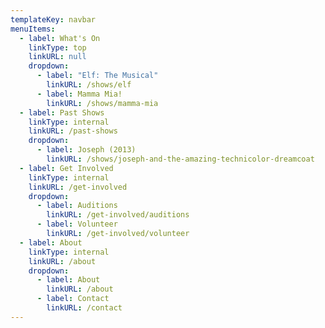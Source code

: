 ```yaml
---
templateKey: navbar
menuItems:
  - label: What's On
    linkType: top
    linkURL: null
    dropdown:
      - label: "Elf: The Musical"
        linkURL: /shows/elf
      - label: Mamma Mia!
        linkURL: /shows/mamma-mia
  - label: Past Shows
    linkType: internal
    linkURL: /past-shows
    dropdown:
      - label: Joseph (2013)
        linkURL: /shows/joseph-and-the-amazing-technicolor-dreamcoat
  - label: Get Involved
    linkType: internal
    linkURL: /get-involved
    dropdown:
      - label: Auditions
        linkURL: /get-involved/auditions
      - label: Volunteer
        linkURL: /get-involved/volunteer
  - label: About
    linkType: internal
    linkURL: /about
    dropdown:
      - label: About
        linkURL: /about
      - label: Contact
        linkURL: /contact
---
```

